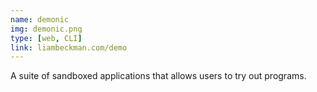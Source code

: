 ```yaml
---
name: demonic
img: demonic.png
type: [web, CLI]
link: liambeckman.com/demo
---
```


A suite of sandboxed applications that allows users to try out programs.

